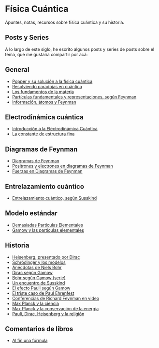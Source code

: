 # Física Cuántica

Apuntes, notas, recursos sobre física cuántica y su historia.

## Posts y Series

A lo largo de este siglo, he escrito algunos posts y series
de posts sobre el tema, que me gustaría compartir por acá:

## General

- [Popper y su solución a la física cuántica](http://ajlopez.zoomblog.com/archivo/2007/01/29/popper-y-su-solucion-a-la-fisica-cuant.html)
- [Resolviendo paradojas en cuántica](http://ajlopez.zoomblog.com/archivo/2007/01/30/resolviendo-paradojas-en-cuantica.html)
- [Los fundamentos de la materia](http://ajlopez.zoomblog.com/archivo/2008/01/07/los-fundamentos-de-la-materia.html)
- [Partículas fundamentales y representaciones, según Feynman](http://ajlopez.zoomblog.com/archivo/2008/01/13/particulas-fundamentales-y-representac.html)
- [Información, átomos y Feynman](http://ajlopez.zoomblog.com/archivo/2008/01/24/informacion-atomos-y-Feynman.html)

## Electrodinámica cuántica

- [Introducción a la Electrodinámica Cuántica](http://ajlopez.zoomblog.com/archivo/2009/04/11/introduccion-a-la-Electrodinamica-Cuan.html)
- [La constante de estructura fina](http://ajlopez.zoomblog.com/archivo/2009/05/08/la-constante-de-estructura-fina.html)

## Diagramas de Feynman

- [Diagramas de Feynman](http://ajlopez.zoomblog.com/archivo/2009/04/13/diagramas-de-Feynman.html)
- [Positrones y electrones en diagramas de Feynman](http://ajlopez.zoomblog.com/archivo/2009/04/18/positrones-y-electrones-en-diagramas-d.html)
- [Fuerzas en Diagramas de Feynman](http://ajlopez.zoomblog.com/archivo/2009/04/21/fuerzas-en-Diagramas-de-Feynman.html)

## Entrelazamiento cuántico

- [Entrelazamiento cuántico, según Susskind](http://ajlopez.zoomblog.com/archivo/2009/06/02/entrelazamiento-cuantico-segun-Susskin.html)

## Modelo estándar

- [Demasiadas Partículas Elementales](http://ajlopez.zoomblog.com/archivo/2010/01/31/demasiadas-Particulas-Elementales.html)
- [Gamow y las partículas elementales](http://ajlopez.zoomblog.com/archivo/2010/05/11/gamow-y-las-particulas-elementales.html)

## Historia

- [Heisenberg, presentado por Dirac](http://ajlopez.zoomblog.com/archivo/2007/08/22/heisenberg-presentado-por-Dirac.html)
- [Schrödinger y los modelos](http://ajlopez.zoomblog.com/archivo/2008/07/16/schrdinger-y-los-modelos.html)
- [Anécdotas de Niels Bohr](http://ajlopez.zoomblog.com/archivo/2009/02/05/anecdotas-de-Niels-Bohr.html)
- [Dirac según Gamow](http://ajlopez.zoomblog.com/archivo/2009/03/20/dirac-segun-Gamow.html)
- [Bohr según Gamow (serie)](http://ajlopez.zoomblog.com/archivo/2009/04/06/bohr-segun-Gamow-Parte-1.html)
- [Un encuentro de Susskind](http://ajlopez.zoomblog.com/archivo/2009/04/24/un-encuentro-de-Susskind.html)
- [El efecto Pauli según Gamow](http://ajlopez.zoomblog.com/archivo/2009/04/25/el-Efecto-Pauli-segun-Gamow.html)
- [El triste caso de Paul Ehrenfest](http://ajlopez.zoomblog.com/archivo/2009/04/26/el-triste-caso-de-Paul-Ehrenfest.html)
- [Conferencias de Richard Feynman en video](http://ajlopez.zoomblog.com/archivo/2009/07/17/conferencias-de-Richard-Feynman-en-vid.html)
- [Max Planck y la ciencia](http://ajlopez.zoomblog.com/archivo/2010/02/02/max-Planck-y-la-ciencia.html)
- [Max Planck y la conservación de la energía](http://ajlopez.zoomblog.com/archivo/2010/02/03/max-Planck-y-la-conservacion-de-la-ene.html)
- [Pauli, Dirac, Heisenberg y la religión](http://ajlopez.zoomblog.com/archivo/2010/07/04/pauli-Dirac-Heisenberg-y-la-religion.html)

## Comentarios de libros

- [Al fin una fórmula](http://ajlopez.zoomblog.com/archivo/2007/10/19/al-fin-una-formula.html)

